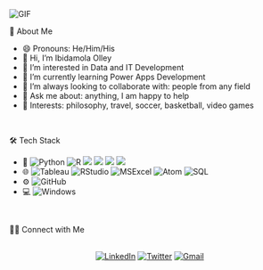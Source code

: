 
<img width="auto" align="center" alt="GIF" src="https://github.com/abhisheknaiidu/abhisheknaiidu/raw/master/code.gif?raw=true" height="auto" style="max-width: 100%; display: inline-block;" data-target="animated-image.originalImage">




👨  About Me
- 😄 Pronouns: He/Him/His
- 👋 Hi, I’m Ibidamola Olley
- 👀 I’m interested in Data and IT Development
- 🌱 I’m currently learning Power Apps Development
- 💼 I’m always looking to collaborate with: people from any field
- 💬 Ask me about: anything, I am happy to help
- 💜 Interests: philosophy, travel, soccer, basketball, video games

<br>




🛠  Tech Stack
- 👾   <img src="https://camo.githubusercontent.com/76e57822bc9f3ddf034241f7b7c2f63c2277700c65e8d6c298db03412d4616ac/68747470733a2f2f696d672e736869656c64732e696f2f62616467652f507974686f6e2d3146353137343f7374796c653d666f722d7468652d6261646765266c6f676f3d707974686f6e266c6f676f436f6c6f723d7768697465" alt="Python" data-canonical-src="https://img.shields.io/badge/Python-1F5174?style=for-the-badge&amp;logo=python&amp;logoColor=white" style="max-width: 100%;"> <img src="https://camo.githubusercontent.com/eaca6fd0625c5abfd98f4605f4db1de600c65aa64138cb2fed56dffc34c338e1/68747470733a2f2f696d672e736869656c64732e696f2f62616467652f522d3139343336303f7374796c653d666f722d7468652d6261646765266c6f676f3d52266c6f676f436f6c6f723d7768697465" alt="R" data-canonical-src="https://img.shields.io/badge/R-194360?style=for-the-badge&amp;logo=R&amp;logoColor=white" style="max-width: 100%;"> <img src="https://camo.githubusercontent.com/d2da7e7ec8424780720101d4853c64dffb81dc69dfdd25a0ce88cdb3848bbc6f/68747470733a2f2f696d672e736869656c64732e696f2f7374617469632f76313f7374796c653d666f722d7468652d6261646765266d6573736167653d48544d4c3526636f6c6f723d453334463236266c6f676f3d48544d4c35266c6f676f436f6c6f723d464646464646266c6162656c3d"> <img src="https://camo.githubusercontent.com/539a184961e9ab46a914b3a57718cd52f9a122ffb33a0bcaaa92484add20ba72/68747470733a2f2f696d672e736869656c64732e696f2f7374617469632f76313f7374796c653d666f722d7468652d6261646765266d6573736167653d4d7953514c26636f6c6f723d343437394131266c6f676f3d4d7953514c266c6f676f436f6c6f723d464646464646266c6162656c3d"> <img src="https://camo.githubusercontent.com/9fe0ddca8c80fd49703246ca3b9a894ddfdc9c1c80f6ab5de92bbe91471dbab8/68747470733a2f2f696d672e736869656c64732e696f2f7374617469632f76313f7374796c653d666f722d7468652d6261646765266d6573736167653d4353533326636f6c6f723d313537324236266c6f676f3d43535333266c6f676f436f6c6f723d464646464646266c6162656c3d"> <img src="https://camo.githubusercontent.com/8d0e8bf4a315e73ce23e6d5e3193279d53d066717f7f806d7af7305d9334e7cb/68747470733a2f2f696d672e736869656c64732e696f2f7374617469632f76313f7374796c653d666f722d7468652d6261646765266d6573736167653d426f6f74737472617026636f6c6f723d373935324233266c6f676f3d426f6f747374726170266c6f676f436f6c6f723d464646464646266c6162656c3d">
- 🌐   <img src="https://camo.githubusercontent.com/23af9eb926ad6f924fe2691467a460079b32158f6a33bc0ebf219b7373a8efed/68747470733a2f2f696d672e736869656c64732e696f2f62616467652f5461626c6561752d3134333534433f7374796c653d666f722d7468652d6261646765266c6f676f3d5461626c656175266c6f676f436f6c6f723d79656c6c6f77" alt="Tableau" data-canonical-src="https://img.shields.io/badge/Tableau-14354C?style=for-the-badge&amp;logo=Tableau&amp;logoColor=yellow" style="max-width: 100%;"> <img src="https://camo.githubusercontent.com/4a6392e224300518258769d44ccd93f1b6bcfa7912da2c4c4bae2d84a69d16f9/68747470733a2f2f696d672e736869656c64732e696f2f62616467652f53747564696f2d4646464646463f7374796c653d666f722d7468652d6261646765266c6f676f3d5253747564696f266c6f676f436f6c6f723d344438434646" alt="RStudio" data-canonical-src="https://img.shields.io/badge/Studio-FFFFFF?style=for-the-badge&amp;logo=RStudio&amp;logoColor=4D8CFF" style="max-width: 100%;"> <img src="https://camo.githubusercontent.com/890904a688ecd46a273f0a19c32721ccd49d6e9fab9f3900369e95e17f2f24e1/68747470733a2f2f696d672e736869656c64732e696f2f62616467652f4d6963726f736f66745f457863656c2d3231373334363f7374796c653d666f722d7468652d6261646765266c6f676f3d6d6963726f736f66742d657863656c266c6f676f436f6c6f723d7768697465" alt="MSExcel" data-canonical-src="https://img.shields.io/badge/Microsoft_Excel-217346?style=for-the-badge&amp;logo=microsoft-excel&amp;logoColor=white" style="max-width: 100%;"> <img src="https://camo.githubusercontent.com/7a14055f957a55e7956a86a5208fda873679f2761d69ec7517a72633f0a0cdf4/68747470733a2f2f696d672e736869656c64732e696f2f62616467652f41746f6d2d3046323733383f267374796c653d666f722d7468652d6261646765266c6f676f3d61746f6d266c6f676f436f6c6f723d6c69676874677265656e" alt="Atom" data-canonical-src="https://img.shields.io/badge/Atom-0F2738?&amp;style=for-the-badge&amp;logo=atom&amp;logoColor=lightgreen" style="max-width: 100%;"> <img src="https://camo.githubusercontent.com/ba257102df0705adb131cefdac0d0c40174b948434d9c7bbfd8c883219e38a3c/68747470733a2f2f696d672e736869656c64732e696f2f7374617469632f76313f7374796c653d666f722d7468652d6261646765266d6573736167653d506f7765722b424926636f6c6f723d323232323232266c6f676f3d506f7765722b4249266c6f676f436f6c6f723d463243383131266c6162656c3d" alt="SQL" style="max-width: 100%;">
- ⚙️   <img src="https://camo.githubusercontent.com/fbc3df79ffe1a99e482b154b29262ecbb10d6ee4ed22faa82683aa653d72c4e1/68747470733a2f2f696d672e736869656c64732e696f2f62616467652f4769744875622d3130303030303f7374796c653d666f722d7468652d6261646765266c6f676f3d676974687562266c6f676f436f6c6f723d7768697465" alt="GitHub" data-canonical-src="https://img.shields.io/badge/GitHub-100000?style=for-the-badge&amp;logo=github&amp;logoColor=white" style="max-width: 100%;">
- 💻   <img src="https://camo.githubusercontent.com/41281b9a32f13ac5b9d41ed9bae12c0de662f948f9bf59fd19df354fe49af146/68747470733a2f2f696d672e736869656c64732e696f2f62616467652f57696e646f77732d3030373844363f7374796c653d666f722d7468652d6261646765266c6f676f3d77696e646f7773266c6f676f436f6c6f723d7768697465" alt="Windows" data-canonical-src="https://img.shields.io/badge/Windows-0078D6?style=for-the-badge&amp;logo=windows&amp;logoColor=white" style="max-width: 100%;">

<br>



🤝🏻  Connect with Me

<p align="center" dir="auto">
<br>
<a href="https://www.linkedin.com/in/ibidamola-olley/" rel="nofollow"><img src="https://camo.githubusercontent.com/a493f6833f99fb3c85788d6d9305e6b7a42b838e5ee5d138fd9a8214a7e77472/68747470733a2f2f696d672e736869656c64732e696f2f62616467652f6c696e6b6564696e2d2532333030373742352e7376673f267374796c653d666f722d7468652d6261646765266c6f676f3d6c696e6b6564696e266c6f676f436f6c6f723d7768697465" alt="LinkedIn" data-canonical-src="https://img.shields.io/badge/linkedin-%230077B5.svg?&amp;style=for-the-badge&amp;logo=linkedin&amp;logoColor=white" style="max-width: 100%;"></a>
<a href="https://twitter.com/olleyibi" rel="nofollow"><img src="https://camo.githubusercontent.com/5d03c86f6a75f7cbe80d135d9162fbf6dc46a31253cf30a8e9bb8279b4d574d3/68747470733a2f2f696d672e736869656c64732e696f2f62616467652f547769747465722d3144413146323f7374796c653d666f722d7468652d6261646765266c6f676f3d74776974746572266c6f676f436f6c6f723d7768697465" alt="Twitter" data-canonical-src="https://img.shields.io/badge/Twitter-1DA1F2?style=for-the-badge&amp;logo=twitter&amp;logoColor=white" style="max-width: 100%;"></a>
<a href="mailto:ibidamola.olley@gmail.com?subject=Hola%20Jiji"><img src="https://camo.githubusercontent.com/2e31b0d0e07e5431ee3f85689b488016d52a4fb97e523ae497023a9746e2e52e/68747470733a2f2f696d672e736869656c64732e696f2f62616467652f676d61696c2d2532334431343833362e7376673f267374796c653d666f722d7468652d6261646765266c6f676f3d676d61696c266c6f676f436f6c6f723d7768697465" alt="Gmail" data-canonical-src="https://img.shields.io/badge/gmail-%23D14836.svg?&amp;style=for-the-badge&amp;logo=gmail&amp;logoColor=white" style="max-width: 100%;"></a>
</p>
<!---
olleyibi/olleyibi is a ✨ special ✨ repository because its `README.md` (this file) appears on your GitHub profile.
You can click the Preview link to take a look at your changes.
--->



